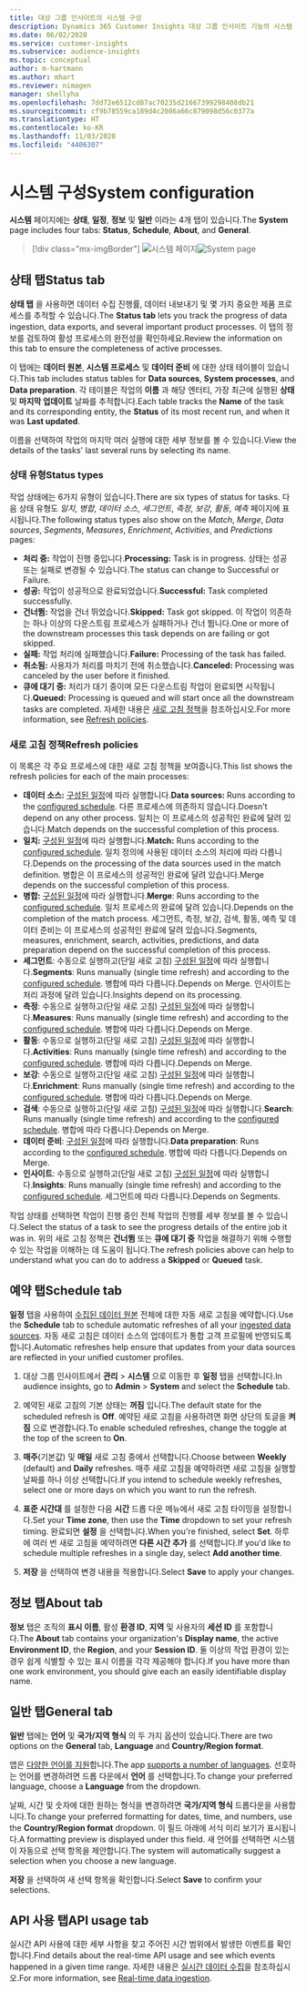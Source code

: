 ```yaml
---
title: 대상 그룹 인사이트의 시스템 구성
description: Dynamics 365 Customer Insights 대상 그룹 인사이트 기능의 시스템 설정에 대해 알아봅니다.
ms.date: 06/02/2020
ms.service: customer-insights
ms.subservice: audience-insights
ms.topic: conceptual
author: m-hartmann
ms.author: mhart
ms.reviewer: nimagen
manager: shellyha
ms.openlocfilehash: 7dd72e6512cd87ac70235d21667399298408db21
ms.sourcegitcommit: cf9b78559ca189d4c2086a66c879098d56c0377a
ms.translationtype: HT
ms.contentlocale: ko-KR
ms.lasthandoff: 11/03/2020
ms.locfileid: "4406307"
---
```

# <a name="system-configuration"></a><span data-ttu-id="a90f1-103">시스템 구성</span><span class="sxs-lookup"><span data-stu-id="a90f1-103">System configuration</span></span>

<span data-ttu-id="a90f1-104">**시스템** 페이지에는 **상태**, **일정**, **정보** 및 **일반** 이라는 4개 탭이 있습니다.</span><span class="sxs-lookup"><span data-stu-id="a90f1-104">The **System** page includes four tabs: **Status**, **Schedule**, **About**, and **General**.</span></span>

> [!div class="mx-imgBorder"]
> <span data-ttu-id="a90f1-105">![시스템 페이지](media/system-tabs.png "시스템 페이지")</span><span class="sxs-lookup"><span data-stu-id="a90f1-105">![System page](media/system-tabs.png "System page")</span></span>

## <a name="status-tab"></a><span data-ttu-id="a90f1-106">상태 탭</span><span class="sxs-lookup"><span data-stu-id="a90f1-106">Status tab</span></span>

<span data-ttu-id="a90f1-107">**상태 탭** 을 사용하면 데이터 수집 진행률, 데이터 내보내기 및 몇 가지 중요한 제품 프로세스를 추적할 수 있습니다.</span><span class="sxs-lookup"><span data-stu-id="a90f1-107">The **Status tab** lets you track the progress of data ingestion, data exports, and several important product processes.</span></span> <span data-ttu-id="a90f1-108">이 탭의 정보를 검토하여 활성 프로세스의 완전성을 확인하세요.</span><span class="sxs-lookup"><span data-stu-id="a90f1-108">Review the information on this tab to ensure the completeness of active processes.</span></span>

<span data-ttu-id="a90f1-109">이 탭에는 **데이터 원본**, **시스템 프로세스** 및 **데이터 준비** 에 대한 상태 테이블이 있습니다.</span><span class="sxs-lookup"><span data-stu-id="a90f1-109">This tab includes status tables for **Data sources**, **System processes**, and **Data preparation**.</span></span> <span data-ttu-id="a90f1-110">각 테이블은 작업의 **이름** 과 해당 엔터티, 가장 최근에 실행된 **상태** 및 **마지막 업데이트** 날짜를 추적합니다.</span><span class="sxs-lookup"><span data-stu-id="a90f1-110">Each table tracks the **Name** of the task and its corresponding entity, the **Status** of its most recent run, and when it was **Last updated**.</span></span>

<span data-ttu-id="a90f1-111">이름을 선택하여 작업의 마지막 여러 실행에 대한 세부 정보를 볼 수 있습니다.</span><span class="sxs-lookup"><span data-stu-id="a90f1-111">View the details of the tasks' last several runs by selecting its name.</span></span>

### <a name="status-types"></a><span data-ttu-id="a90f1-112">상태 유형</span><span class="sxs-lookup"><span data-stu-id="a90f1-112">Status types</span></span>

<span data-ttu-id="a90f1-113">작업 상태에는 6가지 유형이 있습니다.</span><span class="sxs-lookup"><span data-stu-id="a90f1-113">There are six types of status for tasks.</span></span> <span data-ttu-id="a90f1-114">다음 상태 유형도 *일치*, *병합*, *데이터 소스*, *세그먼트*, *측정*, *보강*, *활동*, *예측* 페이지에 표시됩니다.</span><span class="sxs-lookup"><span data-stu-id="a90f1-114">The following status types also show on the *Match*, *Merge*, *Data sources*, *Segments*, *Measures*, *Enrichment*, *Activities*, and *Predictions* pages:</span></span>

- <span data-ttu-id="a90f1-115">**처리 중:** 작업이 진행 중입니다.</span><span class="sxs-lookup"><span data-stu-id="a90f1-115">**Processing:** Task is in progress.</span></span> <span data-ttu-id="a90f1-116">상태는 성공 또는 실패로 변경될 수 있습니다.</span><span class="sxs-lookup"><span data-stu-id="a90f1-116">The status can change to Successful or Failure.</span></span>
- <span data-ttu-id="a90f1-117">**성공:** 작업이 성공적으로 완료되었습니다.</span><span class="sxs-lookup"><span data-stu-id="a90f1-117">**Successful:** Task completed successfully.</span></span>
- <span data-ttu-id="a90f1-118">**건너뜀:** 작업을 건너 뛰었습니다.</span><span class="sxs-lookup"><span data-stu-id="a90f1-118">**Skipped:** Task got skipped.</span></span> <span data-ttu-id="a90f1-119">이 작업이 의존하는 하나 이상의 다운스트림 프로세스가 실패하거나 건너 뜁니다.</span><span class="sxs-lookup"><span data-stu-id="a90f1-119">One or more of the downstream processes this task depends on are failing or got skipped.</span></span>
- <span data-ttu-id="a90f1-120">**실패:** 작업 처리에 실패했습니다.</span><span class="sxs-lookup"><span data-stu-id="a90f1-120">**Failure:** Processing  of the task has failed.</span></span>
- <span data-ttu-id="a90f1-121">**취소됨:** 사용자가 처리를 마치기 전에 취소했습니다.</span><span class="sxs-lookup"><span data-stu-id="a90f1-121">**Canceled:** Processing was canceled by the user before it finished.</span></span>
- <span data-ttu-id="a90f1-122">**큐에 대기 중:** 처리가 대기 중이며 모든 다운스트림 작업이 완료되면 시작됩니다.</span><span class="sxs-lookup"><span data-stu-id="a90f1-122">**Queued:** Processing is queued and will start once all the downstream tasks are completed.</span></span> <span data-ttu-id="a90f1-123">자세한 내용은 [새로 고침 정책](#refresh-policies)을 참조하십시오.</span><span class="sxs-lookup"><span data-stu-id="a90f1-123">For more information, see [Refresh policies](#refresh-policies).</span></span>

### <a name="refresh-policies"></a><span data-ttu-id="a90f1-124">새로 고침 정책</span><span class="sxs-lookup"><span data-stu-id="a90f1-124">Refresh policies</span></span>

<span data-ttu-id="a90f1-125">이 목록은 각 주요 프로세스에 대한 새로 고침 정책을 보여줍니다.</span><span class="sxs-lookup"><span data-stu-id="a90f1-125">This list shows the refresh policies for each of the main processes:</span></span>

- <span data-ttu-id="a90f1-126">**데이터 소스:** [구성된 일정](#schedule-tab)에 따라 실행합니다.</span><span class="sxs-lookup"><span data-stu-id="a90f1-126">**Data sources:** Runs according to the [configured schedule](#schedule-tab).</span></span> <span data-ttu-id="a90f1-127">다른 프로세스에 의존하지 않습니다.</span><span class="sxs-lookup"><span data-stu-id="a90f1-127">Doesn't depend on any other process.</span></span> <span data-ttu-id="a90f1-128">일치는 이 프로세스의 성공적인 완료에 달려 있습니다.</span><span class="sxs-lookup"><span data-stu-id="a90f1-128">Match depends on the successful completion of this process.</span></span>
- <span data-ttu-id="a90f1-129">**일치:** [구성된 일정](#schedule-tab)에 따라 실행합니다.</span><span class="sxs-lookup"><span data-stu-id="a90f1-129">**Match:** Runs according to the [configured schedule](#schedule-tab).</span></span> <span data-ttu-id="a90f1-130">일치 정의에 사용된 데이터 소스의 처리에 따라 다릅니다.</span><span class="sxs-lookup"><span data-stu-id="a90f1-130">Depends on the processing of the data sources used in the match definition.</span></span> <span data-ttu-id="a90f1-131">병합은 이 프로세스의 성공적인 완료에 달려 있습니다.</span><span class="sxs-lookup"><span data-stu-id="a90f1-131">Merge depends on the successful completion of this process.</span></span>
- <span data-ttu-id="a90f1-132">**병합:** [구성된 일정](#schedule-tab)에 따라 실행합니다.</span><span class="sxs-lookup"><span data-stu-id="a90f1-132">**Merge**: Runs according to the [configured schedule](#schedule-tab).</span></span> <span data-ttu-id="a90f1-133">일치 프로세스의 완료에 달려 있습니다.</span><span class="sxs-lookup"><span data-stu-id="a90f1-133">Depends on the completion of the match process.</span></span> <span data-ttu-id="a90f1-134">세그먼트, 측정, 보강, 검색, 활동, 예측 및 데이터 준비는 이 프로세스의 성공적인 완료에 달려 있습니다.</span><span class="sxs-lookup"><span data-stu-id="a90f1-134">Segments, measures, enrichment, search, activities, predictions, and data preparation depend on the successful completion of this process.</span></span>
- <span data-ttu-id="a90f1-135">**세그먼트**: 수동으로 실행하고(단일 새로 고침) [구성된 일정](#schedule-tab)에 따라 실행합니다.</span><span class="sxs-lookup"><span data-stu-id="a90f1-135">**Segments**: Runs manually (single time refresh) and according to the [configured schedule](#schedule-tab).</span></span> <span data-ttu-id="a90f1-136">병합에 따라 다릅니다.</span><span class="sxs-lookup"><span data-stu-id="a90f1-136">Depends on Merge.</span></span> <span data-ttu-id="a90f1-137">인사이트는 처리 과정에 달려 있습니다.</span><span class="sxs-lookup"><span data-stu-id="a90f1-137">Insights depend on its processing.</span></span>
- <span data-ttu-id="a90f1-138">**측정**: 수동으로 실행하고(단일 새로 고침) [구성된 일정](#schedule-tab)에 따라 실행합니다.</span><span class="sxs-lookup"><span data-stu-id="a90f1-138">**Measures**: Runs manually (single time refresh) and according to the [configured schedule](#schedule-tab).</span></span> <span data-ttu-id="a90f1-139">병합에 따라 다릅니다.</span><span class="sxs-lookup"><span data-stu-id="a90f1-139">Depends on Merge.</span></span>
- <span data-ttu-id="a90f1-140">**활동**: 수동으로 실행하고(단일 새로 고침) [구성된 일정](#schedule-tab)에 따라 실행합니다.</span><span class="sxs-lookup"><span data-stu-id="a90f1-140">**Activities**: Runs manually (single time refresh) and according to the [configured schedule](#schedule-tab).</span></span> <span data-ttu-id="a90f1-141">병합에 따라 다릅니다.</span><span class="sxs-lookup"><span data-stu-id="a90f1-141">Depends on Merge.</span></span>
- <span data-ttu-id="a90f1-142">**보강**: 수동으로 실행하고(단일 새로 고침) [구성된 일정](#schedule-tab)에 따라 실행합니다.</span><span class="sxs-lookup"><span data-stu-id="a90f1-142">**Enrichment**: Runs manually (single time refresh) and according to the [configured schedule](#schedule-tab).</span></span> <span data-ttu-id="a90f1-143">병합에 따라 다릅니다.</span><span class="sxs-lookup"><span data-stu-id="a90f1-143">Depends on Merge.</span></span>
- <span data-ttu-id="a90f1-144">**검색**: 수동으로 실행하고(단일 새로 고침) [구성된 일정](#schedule-tab)에 따라 실행합니다.</span><span class="sxs-lookup"><span data-stu-id="a90f1-144">**Search**: Runs manually (single time refresh) and according to the [configured schedule](#schedule-tab).</span></span> <span data-ttu-id="a90f1-145">병합에 따라 다릅니다.</span><span class="sxs-lookup"><span data-stu-id="a90f1-145">Depends on Merge.</span></span>
- <span data-ttu-id="a90f1-146">**데이터 준비**: [구성된 일정](#schedule-tab)에 따라 실행합니다.</span><span class="sxs-lookup"><span data-stu-id="a90f1-146">**Data preparation**: Runs according to the [configured schedule](#schedule-tab).</span></span> <span data-ttu-id="a90f1-147">병합에 따라 다릅니다.</span><span class="sxs-lookup"><span data-stu-id="a90f1-147">Depends on Merge.</span></span>
- <span data-ttu-id="a90f1-148">**인사이트**: 수동으로 실행하고(단일 새로 고침) [구성된 일정](#schedule-tab)에 따라 실행합니다.</span><span class="sxs-lookup"><span data-stu-id="a90f1-148">**Insights**: Runs manually (single time refresh) and according to the [configured schedule](#schedule-tab).</span></span> <span data-ttu-id="a90f1-149">세그먼트에 따라 다릅니다.</span><span class="sxs-lookup"><span data-stu-id="a90f1-149">Depends on Segments.</span></span>

<span data-ttu-id="a90f1-150">작업 상태를 선택하면 작업이 진행 중인 전체 작업의 진행률 세부 정보를 볼 수 있습니다.</span><span class="sxs-lookup"><span data-stu-id="a90f1-150">Select the status of a task to see the progress details of the entire job it was in.</span></span> <span data-ttu-id="a90f1-151">위의 새로 고침 정책은 **건너뜀** 또는 **큐에 대기 중** 작업을 해결하기 위해 수행할 수 있는 작업을 이해하는 데 도움이 됩니다.</span><span class="sxs-lookup"><span data-stu-id="a90f1-151">The refresh policies above can help to understand what you can do to address a **Skipped** or **Queued** task.</span></span>

## <a name="schedule-tab"></a><span data-ttu-id="a90f1-152">예약 탭</span><span class="sxs-lookup"><span data-stu-id="a90f1-152">Schedule tab</span></span>

<span data-ttu-id="a90f1-153">**일정** 탭을 사용하여 [수집된 데이터 원본](data-sources.md) 전체에 대한 자동 새로 고침을 예약합니다.</span><span class="sxs-lookup"><span data-stu-id="a90f1-153">Use the **Schedule** tab to schedule automatic refreshes of all your [ingested data sources](data-sources.md).</span></span> <span data-ttu-id="a90f1-154">자동 새로 고침은 데이터 소스의 업데이트가 통합 고객 프로필에 반영되도록 합니다.</span><span class="sxs-lookup"><span data-stu-id="a90f1-154">Automatic refreshes help ensure that updates from your data sources are reflected in your unified customer profiles.</span></span>

1. <span data-ttu-id="a90f1-155">대상 그룹 인사이트에서 **관리** > **시스템** 으로 이동한 후 **일정** 탭을 선택합니다.</span><span class="sxs-lookup"><span data-stu-id="a90f1-155">In audience insights, go to **Admin** > **System** and select the **Schedule** tab.</span></span>

2. <span data-ttu-id="a90f1-156">예약된 새로 고침의 기본 상태는 **꺼짐** 입니다.</span><span class="sxs-lookup"><span data-stu-id="a90f1-156">The default state for the scheduled refresh is **Off**.</span></span> <span data-ttu-id="a90f1-157">예약된 새로 고침을 사용하려면 화면 상단의 토글을 **켜짐** 으로 변경합니다.</span><span class="sxs-lookup"><span data-stu-id="a90f1-157">To enable scheduled refreshes, change the toggle at the top of the screen to **On**.</span></span>

3. <span data-ttu-id="a90f1-158">**매주**(기본값) 및 **매일** 새로 고침 중에서 선택합니다.</span><span class="sxs-lookup"><span data-stu-id="a90f1-158">Choose between **Weekly** (default) and **Daily** refreshes.</span></span> <span data-ttu-id="a90f1-159">매주 새로 고침을 예약하려면 새로 고침을 실행할 날짜를 하나 이상 선택합니다.</span><span class="sxs-lookup"><span data-stu-id="a90f1-159">If you intend to schedule weekly refreshes, select one or more days on which you want to run the refresh.</span></span>

4. <span data-ttu-id="a90f1-160">**표준 시간대** 를 설정한 다음 **시간** 드롭 다운 메뉴에서 새로 고침 타이밍을 설정합니다.</span><span class="sxs-lookup"><span data-stu-id="a90f1-160">Set your **Time zone**, then use the **Time** dropdown to set your refresh timing.</span></span> <span data-ttu-id="a90f1-161">완료되면 **설정** 을 선택합니다.</span><span class="sxs-lookup"><span data-stu-id="a90f1-161">When you're finished, select **Set**.</span></span> <span data-ttu-id="a90f1-162">하루에 여러 번 새로 고침을 예약하려면 **다른 시간 추가** 를 선택합니다.</span><span class="sxs-lookup"><span data-stu-id="a90f1-162">If you'd like to schedule multiple refreshes in a single day, select **Add another time**.</span></span>

5. <span data-ttu-id="a90f1-163">**저장** 을 선택하여 변경 내용을 적용합니다.</span><span class="sxs-lookup"><span data-stu-id="a90f1-163">Select **Save** to apply your changes.</span></span>

## <a name="about-tab"></a><span data-ttu-id="a90f1-164">정보 탭</span><span class="sxs-lookup"><span data-stu-id="a90f1-164">About tab</span></span>

<span data-ttu-id="a90f1-165">**정보** 탭은 조직의 **표시 이름**, 활성 **환경 ID**, **지역** 및 사용자의 **세션 ID** 를 포함합니다.</span><span class="sxs-lookup"><span data-stu-id="a90f1-165">The **About** tab contains your organization's **Display name**, the active **Environment ID**, the **Region**, and your **Session ID**.</span></span> <span data-ttu-id="a90f1-166">둘 이상의 작업 환경이 있는 경우 쉽게 식별할 수 있는 표시 이름을 각각 제공해야 합니다.</span><span class="sxs-lookup"><span data-stu-id="a90f1-166">If you have more than one work environment, you should give each an easily identifiable display name.</span></span>

## <a name="general-tab"></a><span data-ttu-id="a90f1-167">일반 탭</span><span class="sxs-lookup"><span data-stu-id="a90f1-167">General tab</span></span>

<span data-ttu-id="a90f1-168">**일반** 탭에는 **언어** 및 **국가/지역 형식** 의 두 가지 옵션이 있습니다.</span><span class="sxs-lookup"><span data-stu-id="a90f1-168">There are two options on the **General** tab, **Language** and **Country/Region format**.</span></span>

<span data-ttu-id="a90f1-169">앱은 [다양한 언어를 지원](supported-languages.md)합니다.</span><span class="sxs-lookup"><span data-stu-id="a90f1-169">The app [supports a number of languages](supported-languages.md).</span></span> <span data-ttu-id="a90f1-170">선호하는 언어를 변경하려면 드롭 다운에서 **언어** 를 선택합니다.</span><span class="sxs-lookup"><span data-stu-id="a90f1-170">To change your preferred language, choose a **Language** from the dropdown.</span></span>

<span data-ttu-id="a90f1-171">날짜, 시간 및 숫자에 대한 원하는 형식을 변경하려면 **국가/지역 형식** 드롭다운을 사용합니다.</span><span class="sxs-lookup"><span data-stu-id="a90f1-171">To change your preferred formatting for dates, time, and numbers, use the **Country/Region format** dropdown.</span></span> <span data-ttu-id="a90f1-172">이 필드 아래에 서식 미리 보기가 표시됩니다.</span><span class="sxs-lookup"><span data-stu-id="a90f1-172">A formatting preview is displayed under this field.</span></span> <span data-ttu-id="a90f1-173">새 언어를 선택하면 시스템이 자동으로 선택 항목을 제안합니다.</span><span class="sxs-lookup"><span data-stu-id="a90f1-173">The system will automatically suggest a selection when you choose a new language.</span></span>

<span data-ttu-id="a90f1-174">**저장** 을 선택하여 새 선택 항목을 확인합니다.</span><span class="sxs-lookup"><span data-stu-id="a90f1-174">Select **Save** to confirm your selections.</span></span>

## <a name="api-usage-tab"></a><span data-ttu-id="a90f1-175">API 사용 탭</span><span class="sxs-lookup"><span data-stu-id="a90f1-175">API usage tab</span></span>

<span data-ttu-id="a90f1-176">실시간 API 사용에 대한 세부 사항을 찾고 주어진 시간 범위에서 발생한 이벤트를 확인합니다.</span><span class="sxs-lookup"><span data-stu-id="a90f1-176">Find details about the real-time API usage and see which events happened in a given time range.</span></span> <span data-ttu-id="a90f1-177">자세한 내용은 [실시간 데이터 수집](real-time-data-ingestion.md)을 참조하십시오.</span><span class="sxs-lookup"><span data-stu-id="a90f1-177">For more information, see [Real-time data ingestion](real-time-data-ingestion.md).</span></span>
